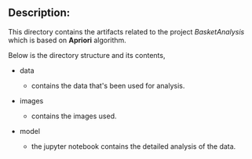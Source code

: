 ## Description:

This directory contains the artifacts related to the project _BasketAnalysis_ which is based on **Apriori** algorithm.

Below is the directory structure and its contents,

* data
  * contains the data that's been used for analysis.
  
* images
  * contains the images used.
  
* model
  * the jupyter notebook contains the detailed analysis of the data.
